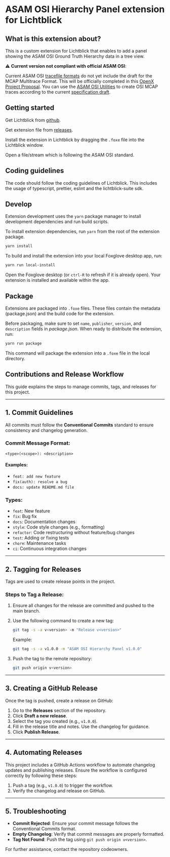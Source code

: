 # ASAM OSI Hierarchy Panel extension for Lichtblick

## What is this extension about?

This is a custom extension for Lichtblick that enables to add a panel showing the ASAM OSI Ground Truth Hierarchy data in a tree view.

:warning: **Current version not compliant with official ASAM OSI**:

Current ASAM OSI [tracefile formats](https://opensimulationinterface.github.io/osi-antora-generator/asamosi/latest/interface/architecture/trace_file_formats.html) do not yet include the draft for the MCAP Multitrace Format. This will be officially completed in this [OpenX Project Proposal](https://code.asam.net/simulation/openx/-/issues/17). You can use the [ASAM OSI Utilities](https://github.com/Lichtblick-Suite/asam-osi-utilities/blob/main/examples/convert_osi2mcap.cpp) to create OSI MCAP traces according to the current [specification draft](https://github.com/OpenSimulationInterface/open-simulation-interface/pull/841).

## Getting started

Get Lichtblick from [github](https://github.com/Lichtblick-Suite/lichtblick/releases).

Get extension file from [releases](https://github.com/Lichtblick-Suite/asam-osi-hierarchy-panel/releases).

Install the extension in Lichtblick by dragging the `.foxe` file into the Lichtblick window.

Open a file/stream which is following the ASAM OSI standard.

## Coding guidelines

The code should follow the coding guidelines of Lichtblick. This includes the usage of typescript, prettier, eslint and the lichtblick-suite sdk.

## Develop

Extension development uses the `yarn` package manager to install development dependencies and run build scripts.

To install extension dependencies, run `yarn` from the root of the extension package.

```sh
yarn install
```

To build and install the extension into your local Foxglove desktop app, run:

```sh
yarn run local-install
```

Open the Foxglove desktop (or `ctrl-R` to refresh if it is already open). Your extension is installed and available within the app.

## Package

Extensions are packaged into `.foxe` files. These files contain the metadata (package.json) and the build code for the extension.

Before packaging, make sure to set `name`, `publisher`, `version`, and `description` fields in _package.json_. When ready to distribute the extension, run:

```sh
yarn run package
```

This command will package the extension into a `.foxe` file in the local directory.

## Contributions and Release Workflow

This guide explains the steps to manage commits, tags, and releases for this project.

---

## **1. Commit Guidelines**

All commits must follow the **Conventional Commits** standard to ensure consistency and changelog generation.

### Commit Message Format:

```
<type>(<scope>): <description>
```

#### Examples:

- `feat: add new feature`
- `fix(auth): resolve a bug`
- `docs: update README.md file`

### Types:

- `feat`: New feature
- `fix`: Bug fix
- `docs`: Documentation changes
- `style`: Code style changes (e.g., formatting)
- `refactor`: Code restructuring without feature/bug changes
- `test`: Adding or fixing tests
- `chore`: Maintenance tasks
- `ci`: Continuous integration changes

---

## **2. Tagging for Releases**

Tags are used to create release points in the project.

### Steps to Tag a Release:

1. Ensure all changes for the release are committed and pushed to the main branch.
2. Use the following command to create a new tag:

   ```bash
   git tag -s -a v<version> -m "Release v<version>"
   ```

   Example:

   ```bash
   git tag -s -a v1.0.0 -m "ASAM OSI Hierarchy Panel v1.0.0"
   ```

3. Push the tag to the remote repository:
   ```bash
   git push origin v<version>
   ```

---

## **3. Creating a GitHub Release**

Once the tag is pushed, create a release on GitHub:

1. Go to the **Releases** section of the repository.
2. Click **Draft a new release**.
3. Select the tag you created (e.g., `v1.0.0`).
4. Fill in the release title and notes. Use the changelog for guidance.
5. Click **Publish Release**.

---

## **4. Automating Releases**

This project includes a GitHub Actions workflow to automate changelog updates and publishing releases. Ensure the workflow is configured correctly by following these steps:

1. Push a tag (e.g., `v1.0.0`) to trigger the workflow.
2. Verify the changelog and release on GitHub.

---

## **5. Troubleshooting**

- **Commit Rejected**: Ensure your commit message follows the Conventional Commits format.
- **Empty Changelog**: Verify that commit messages are properly formatted.
- **Tag Not Found**: Push the tag using `git push origin v<version>`.

For further assistance, contact the repository codeowners.
